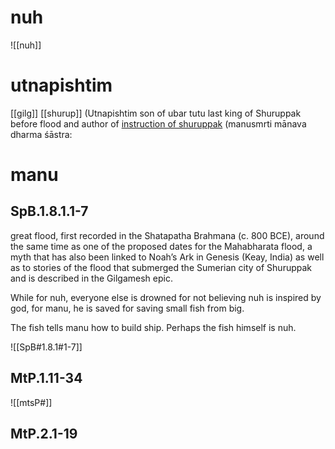 
# nuh
![[nuh]]
# utnapishtim
[[gilg]]
[[shurup]]
(Utnapishtim son of ubar tutu last king of Shuruppak before flood and author of [instruction of shuruppak](https://en.m.wikipedia.org/wiki/Instructions_of_Shuruppak) (manusmrti mānava dharma śāstra: 
# manu
## SpB.1.8.1.1-7
great flood, first recorded in the Shatapatha Brahmana (c. 800 BCE), around the same time as one of the proposed dates for the Mahabharata flood, a myth that has also been linked to Noah’s Ark in Genesis (Keay, India) as well as to stories of the flood that submerged the Sumerian city of Shuruppak and is described in the Gilgamesh epic. 

While for nuh, everyone else is drowned for not believing nuh is inspired by god, for manu, he is saved for saving small fish from big. 

The fish tells manu how to build ship. Perhaps the fish himself is nuh. 

![[SpB#1.8.1#1-7]]

## MtP.1.11-34

![[mtsP#]]
## MtP.2.1-19